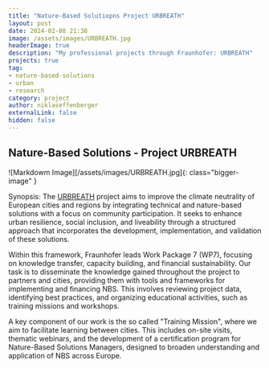```yaml
---
title: "Nature-Based Solutiopns Project URBREATH"
layout: post
date: 2024-02-08 21:38
image: /assets/images/URBREATH.jpg
headerImage: true
description: "My professional projects through Fraunhofer: URBREATH"
projects: true
tag:
- nature-based-solutions
- urban
- research
category: project
author: niklaseffenberger
externalLink: false
hidden: false
---
```


## Nature-Based Solutions - Project URBREATH

![Markdowm Image][/assets/images/URBREATH.jpg]{: class="bigger-image" }

Synopsis: The [URBREATH][1] project aims to improve the climate neutrality of European cities and regions by integrating technical and nature-based solutions with a focus on community participation. It seeks to enhance urban resilience, social inclusion, and liveability through a structured approach that incorporates the development, implementation, and validation of these solutions.

Within this framework, Fraunhofer leads Work Package 7 (WP7), focusing on knowledge transfer, capacity building, and financial sustainability. Our task is to disseminate the knowledge gained throughout the project to partners and cities, providing them with tools and frameworks for implementing and financing NBS. This involves reviewing project data, identifying best practices, and organizing educational activities, such as training missions and workshops.

A key component of our work is the so called "Training Mission", where we aim to facilitate learning between cities. This includes on-site visits, thematic webinars, and the development of a certification program for Nature-Based Solutions Managers, designed to broaden understanding and application of NBS across Europe.

[1]: https://cordis.europa.eu/project/id/101139711
